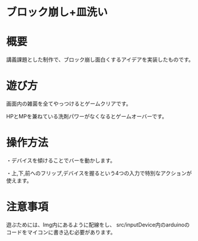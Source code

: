 # ブロック崩し+皿洗い

# 概要
講義課題とした制作で、ブロック崩し面白くするアイデアを実装したものです。

# 遊び方
画面内の雑菌を全てやっつけるとゲームクリアです。

HPとMPを兼ねている洗剤パワーがなくなるとゲームオーバーです。

# 操作方法
・デバイスを傾けることでバーを動かします。

・上,下,前へのフリップ,デバイスを握るという4つの入力で特別なアクションが使えます。


# 注意事項
遊ぶためには、Img内にあるように配線をし、
src/inputDevice内のarduinoのコードをマイコンに書き込む必要があります。
